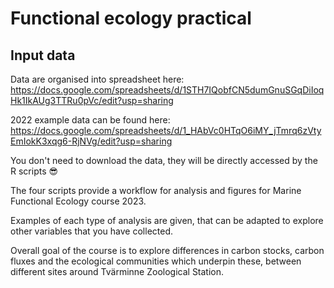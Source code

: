 # Functional ecology practical

## Input data

Data are organised into spreadsheet here: https://docs.google.com/spreadsheets/d/1STH7IQobfCN5dumGnuSGqDiIoqHk1IkAUg3TTRu0pVc/edit?usp=sharing


2022 example data can be found here: 
https://docs.google.com/spreadsheets/d/1_HAbVc0HTqO6iMY_jTmrq6zVtyEmIokK3xqg6-RjNVg/edit?usp=sharing

You don't need to download the data, they will be directly accessed by the R scripts :sunglasses:

The four scripts provide a workflow for analysis and figures for Marine Functional Ecology course 2023. 

Examples of each type of analysis are given, that can be adapted to explore other variables that you have collected.  

Overall goal of the course is to explore differences in carbon stocks, carbon fluxes and the ecological communities which underpin these, between different sites around Tvärminne Zoological Station. 